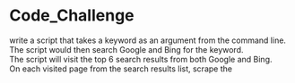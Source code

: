 # Code_Challenge
write a script that takes a keyword as an argument from the command line.  
The script would then search Google and Bing for the keyword.   
The script will visit the top 6 search results from both Google and Bing.   
On each visited page from the search results list, scrape the <title> element.  
Store the url for the visited page and the contents of the <title> element in a CSV file.   
In the end there should be two CSV files output:  one for the Google results and one for Bing.
